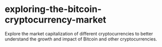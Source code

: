 # exploring-the-bitcoin-cryptocurrency-market

Explore the market capitalization of different cryptocurrencies to better understand the growth and impact of Bitcoin and other cryptocurrencies.
